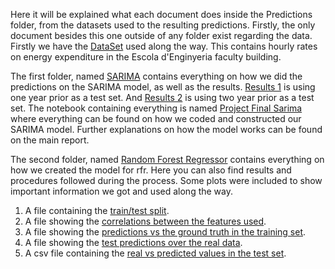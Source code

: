 Here it will be explained what each document does inside the Predictions folder, from the datasets used to the resulting predictions.
Firstly, the only document besides this one outside of any folder exist regarding the data. Firstly we have the [DataSet](https://github.com/peremayolc/UAB_EnergyStudy/blob/main/Predictions/Copy%20of%20Consum%20energia%20Q%202018-2023%20horari.csv) used along the way. This contains hourly rates on energy expenditure in the Escola d'Enginyeria faculty building.

The first folder, named [SARIMA](https://github.com/peremayolc/UAB_EnergyStudy/tree/main/Predictions/SARIMA) contains everything on how we did the predictions on the SARIMA model, as well as the results. [Results 1](https://github.com/peremayolc/UAB_EnergyStudy/blob/main/Predictions/SARIMA/RESULTS%20SARIMA.png) is using one year prior as a test set. And [Results 2](https://github.com/peremayolc/UAB_EnergyStudy/blob/main/Predictions/SARIMA/RESULTS_SARIMA_TEST2YEARS.png) is using two year prior as a test set.
The notebook containing everything is named [Project Final Sarima](https://github.com/peremayolc/UAB_EnergyStudy/blob/main/Predictions/SARIMA/project_final_SARIMA.ipynb) where everything can be found on how we coded and constructed our SARIMA model. Further explanations on how the model works can be found on the main report.

The second folder, named [Random Forest Regressor](https://github.com/peremayolc/UAB_EnergyStudy/tree/main/Predictions/RandomForestRegressor) contains everything on how we created the model for rfr. Here you can also find results and procedures followed during the process. Some plots were included to show important information we got and used along the way.
1. A file containing the [train/test split](https://github.com/peremayolc/UAB_EnergyStudy/blob/main/Predictions/RandomForestRegressor/test_train%20split.png).
2. A file showing the [correlations between the features used](https://github.com/peremayolc/UAB_EnergyStudy/blob/main/Predictions/RandomForestRegressor/CORRELATIONS.png).
3. A file showing the [predictions vs the ground truth in the training set](https://github.com/peremayolc/UAB_EnergyStudy/blob/main/Predictions/RandomForestRegressor/ACTUAL%20vs%20PREDICTED%20TRAINING%20SET.png).
4. A file showing the [test predictions over the real data](https://github.com/peremayolc/UAB_EnergyStudy/blob/main/Predictions/RandomForestRegressor/PREDICTIONS.png).
5. A csv file containing the [real vs predicted values in the test set](https://github.com/peremayolc/UAB_EnergyStudy/blob/main/Predictions/RandomForestRegressor/data.csv).
